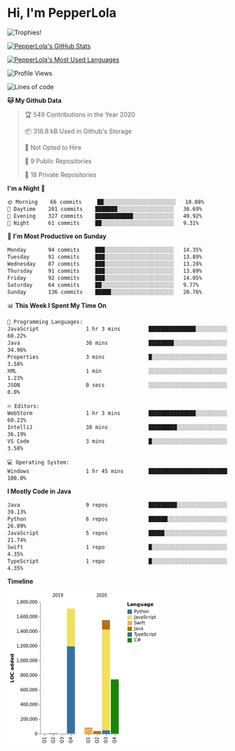 # Hi, I'm PepperLola
![Trophies!](https://github-profile-trophy.vercel.app/?username=PepperLola&column=10&theme=chalk)

[![PepperLola's GitHub Stats](https://github-readme-stats.vercel.app/api?username=PepperLola&theme=dark&show_icons=true)](https://github.com/anuraghazra/github-readme-stats/)

[![PepperLola's Most Used Languages](https://github-readme-stats.vercel.app/api/top-langs/?username=PepperLola&layout=compact)](https://github.com/anuraghazra/github-readme-stats/)

![Profile Views](https://komarev.com/ghpvc/?username=PepperLola)

<!--START_SECTION:waka-->
![Lines of code](https://img.shields.io/badge/From%20Hello%20World%20I%27ve%20Written-4.9%20million%20lines%20of%20code-blue)

**🐱 My Github Data** 

> 🏆 549 Contributions in the Year 2020
 > 
> 📦 316.8 kB Used in Github's Storage 
 > 
> 🚫 Not Opted to Hire
 > 
> 📜 9 Public Repositories
 > 
> 🔑 18 Private Repositories 

**I'm a Night 🦉** 

```text
🌞 Morning    66 commits     ██░░░░░░░░░░░░░░░░░░░░░░░   10.08% 
🌆 Daytime    201 commits    ███████░░░░░░░░░░░░░░░░░░   30.69% 
🌃 Evening    327 commits    ████████████░░░░░░░░░░░░░   49.92% 
🌙 Night      61 commits     ██░░░░░░░░░░░░░░░░░░░░░░░   9.31%

```
📅 **I'm Most Productive on Sunday** 

```text
Monday       94 commits     ███░░░░░░░░░░░░░░░░░░░░░░   14.35% 
Tuesday      91 commits     ███░░░░░░░░░░░░░░░░░░░░░░   13.89% 
Wednesday    87 commits     ███░░░░░░░░░░░░░░░░░░░░░░   13.28% 
Thursday     91 commits     ███░░░░░░░░░░░░░░░░░░░░░░   13.89% 
Friday       92 commits     ███░░░░░░░░░░░░░░░░░░░░░░   14.05% 
Saturday     64 commits     ██░░░░░░░░░░░░░░░░░░░░░░░   9.77% 
Sunday       136 commits    █████░░░░░░░░░░░░░░░░░░░░   20.76%

```


📊 **This Week I Spent My Time On** 

```text
💬 Programming Languages: 
JavaScript               1 hr 3 mins         ███████████████░░░░░░░░░░   60.22% 
Java                     36 mins             ████████░░░░░░░░░░░░░░░░░   34.96% 
Properties               3 mins              █░░░░░░░░░░░░░░░░░░░░░░░░   3.58% 
XML                      1 min               ░░░░░░░░░░░░░░░░░░░░░░░░░   1.23% 
JSON                     0 secs              ░░░░░░░░░░░░░░░░░░░░░░░░░   0.0%

🔥 Editors: 
WebStorm                 1 hr 3 mins         ███████████████░░░░░░░░░░   60.22% 
IntelliJ                 38 mins             █████████░░░░░░░░░░░░░░░░   36.19% 
VS Code                  3 mins              █░░░░░░░░░░░░░░░░░░░░░░░░   3.58%

💻 Operating System: 
Windows                  1 hr 45 mins        █████████████████████████   100.0%

```

**I Mostly Code in Java** 

```text
Java                     9 repos             █████████░░░░░░░░░░░░░░░░   39.13% 
Python                   6 repos             ██████░░░░░░░░░░░░░░░░░░░   26.09% 
JavaScript               5 repos             █████░░░░░░░░░░░░░░░░░░░░   21.74% 
Swift                    1 repo              █░░░░░░░░░░░░░░░░░░░░░░░░   4.35% 
TypeScript               1 repo              █░░░░░░░░░░░░░░░░░░░░░░░░   4.35%

```


**Timeline**

![Chart not found](https://github.com/PepperLola/PepperLola/blob/master/charts/bar_graph.png) 


<!--END_SECTION:waka-->
